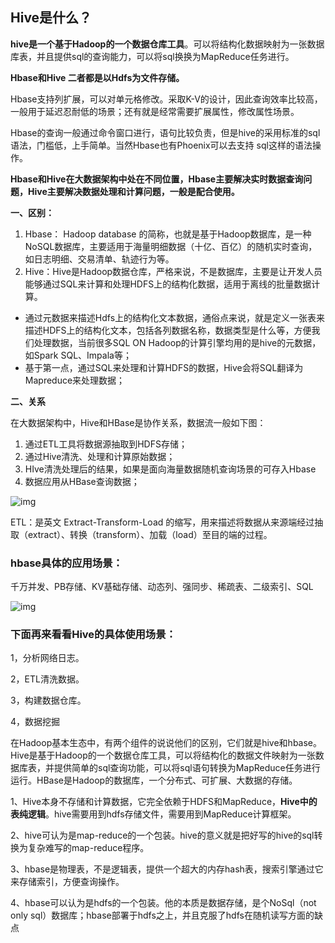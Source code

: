 ## Hive是什么？

**hive是一个基于Hadoop的一个数据仓库工具**。可以将结构化数据映射为一张数据库表，并且提供sql的查询能力，可以将sql换换为MapReduce任务进行。



**Hbase和Hive 二者都是以Hdfs为文件存储。**

Hbase支持列扩展，可以对单元格修改。采取K-V的设计，因此查询效率比较高，一般用于延迟忍耐低的场景；还有就是经常需要扩展属性，修改属性场景。

Hbase的查询一般通过命令窗口进行，语句比较负责，但是hive的采用标准的sql语法，门槛低，上手简单。当然Hbase也有Phoenix可以去支持 sql这样的语法操作。

**Hbase和Hive在大数据架构中处在不同位置，Hbase主要解决实时数据查询问题，Hive主要解决数据处理和计算问题，一般是配合使用。**

**一、区别：**

1. Hbase： Hadoop database 的简称，也就是基于Hadoop数据库，是一种NoSQL数据库，主要适用于海量明细数据（十亿、百亿）的随机实时查询，如日志明细、交易清单、轨迹行为等。
2. Hive：Hive是Hadoop数据仓库，严格来说，不是数据库，主要是让开发人员能够通过SQL来计算和处理HDFS上的结构化数据，适用于离线的批量数据计算。

- 通过元数据来描述Hdfs上的结构化文本数据，通俗点来说，就是定义一张表来描述HDFS上的结构化文本，包括各列数据名称，数据类型是什么等，方便我们处理数据，当前很多SQL ON Hadoop的计算引擎均用的是hive的元数据，如Spark SQL、Impala等；
- 基于第一点，通过SQL来处理和计算HDFS的数据，Hive会将SQL翻译为Mapreduce来处理数据；

**二、关系**

在大数据架构中，Hive和HBase是协作关系，数据流一般如下图：

1. 通过ETL工具将数据源抽取到HDFS存储；
2. 通过Hive清洗、处理和计算原始数据；
3. HIve清洗处理后的结果，如果是面向海量数据随机查询场景的可存入Hbase
4. 数据应用从HBase查询数据；

![img](https://pic1.zhimg.com/50/v2-2fbb6391206db40675afa8617806a8be_720w.jpg?source=1940ef5c)

ETL：是英文 Extract-Transform-Load 的缩写，用来描述将数据从来源端经过抽取（extract）、转换（transform）、加载（load）至目的端的过程。



### hbase具体的应用场景：

千万并发、PB存储、KV基础存储、动态列、强同步、稀疏表、二级索引、SQL

![img](https://upload-images.jianshu.io/upload_images/7063537-5691cc2300cd4da0?imageMogr2/auto-orient/strip|imageView2/2/w/640/format/webp)

### 下面再来看看Hive的具体使用场景：

1，分析网络日志。

2，ETL清洗数据。

3，构建数据仓库。

4，数据挖掘





在Hadoop基本生态中，有两个组件的说说他们的区别，它们就是hive和hbase。Hive是基于Hadoop的一个数据仓库工具，可以将结构化的数据文件映射为一张数据库表，并提供简单的sql查询功能，可以将sql语句转换为MapReduce任务进行运行。HBase是Hadoop的数据库，一个分布式、可扩展、大数据的存储。

1、Hive本身不存储和计算数据，它完全依赖于HDFS和MapReduce，**Hive中的表纯逻辑**。hive需要用到hdfs存储文件，需要用到MapReduce计算框架。

2、hive可认为是map-reduce的一个包装。hive的意义就是把好写的hive的sql转换为复杂难写的map-reduce程序。

3、hbase是物理表，不是逻辑表，提供一个超大的内存hash表，搜索引擎通过它来存储索引，方便查询操作。

4、hbase可以认为是hdfs的一个包装。他的本质是数据存储，是个NoSql（not only sql）数据库；hbase部署于hdfs之上，并且克服了hdfs在随机读写方面的缺点